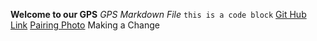 **Welcome to our GPS**
*GPS Markdown File*
`this is a code block`
[Git Hub Link](https://github.com/romechi/phase-0-gps-1)
[Pairing Photo](./gps-1.1.png)
Making a Change
